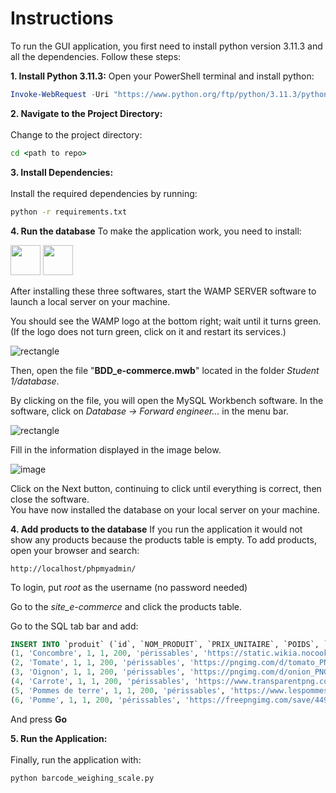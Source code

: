 # Instructions

To run the GUI application, you first need to install python version 3.11.3 and all the dependencies. Follow these steps:

**1. Install Python 3.11.3:**
Open your PowerShell terminal and install python:
```powershell
Invoke-WebRequest -Uri "https://www.python.org/ftp/python/3.11.3/python-3.11.3-amd64.exe" -OutFile "python-3.11.3-amd64.exe"
```

**2. Navigate to the Project Directory:** <br><br>
Change to the project directory:
```cmd
cd <path to repo>
```
**3. Install Dependencies:** <br><br>
Install the required dependencies by running:
```cmd
python -r requirements.txt
```

**4. Run the database**
To make the application work, you need to install:

<a href="https://www.wampserver.com/en/download-wampserver-64bits/"><img width="48" height="48" src="https://upload.wikimedia.org/wikipedia/commons/thumb/f/f4/WampServer-logo.svg/1200px-WampServer-logo.svg.png"/></a>
<a href="https://dev.mysql.com/downloads/workbench/" target="_blank"><img height="48" width="48" src="https://upload.wikimedia.org/wikipedia/commons/thumb/0/0e/Antu_mysql-workbench.svg/2048px-Antu_mysql-workbench.svg.png"/></a>

After installing these three softwares, start the WAMP SERVER software to launch a local server on your machine.

You should see the WAMP logo at the bottom right; wait until it turns green. (If the logo does not turn green, click on it and restart its services.)

![rectangle](https://github.com/Githendra23/NextBuilder-Connect/assets/51377697/195adc12-f300-4df8-b535-84f50af1061f)

Then, open the file "**BDD_e-commerce.mwb**" located in the folder *Student 1/database*.

By clicking on the file, you will open the MySQL Workbench software. In the software, click on *Database -> Forward engineer...* in the menu bar.

![rectangle](https://github.com/Githendra23/NextBuilder-Connect/assets/51377697/b2604c76-8d74-406e-b2bd-6439343e5f7b)

Fill in the information displayed in the image below.

![image](https://github.com/Githendra23/NextBuilder-Connect/assets/51377697/4790347f-3921-4892-9654-7f6f31101368)

Click on the Next button, continuing to click until everything is correct, then close the software. <br>
You have now installed the database on your local server on your machine.

**4. Add products to the database**
If you run the application it would not show any products because the products table is empty.
To add products, open your browser and search:
```
http://localhost/phpmyadmin/
```
To login, put *root* as the username (no password needed)

Go to the *site_e-commerce* and click the products table.

Go to the SQL tab bar and add:
```sql
INSERT INTO `produit` (`id`, `NOM_PRODUIT`, `PRIX_UNITAIRE`, `POIDS`, `STOCK`, `TYPE`, `URL`) VALUES
(1, 'Concombre', 1, 1, 200, 'périssables', 'https://static.wikia.nocookie.net/house-party/images/5/59/Cucumber.png'),
(2, 'Tomate', 1, 1, 200, 'périssables', 'https://pngimg.com/d/tomato_PNG12511.png'),
(3, 'Oignon', 1, 1, 200, 'périssables', 'https://pngimg.com/d/onion_PNG99190.png'),
(4, 'Carrote', 1, 1, 200, 'périssables', 'https://www.transparentpng.com/thumb/carrot/AciY35-carrot-transparent-picture.png'),
(5, 'Pommes de terre', 1, 1, 200, 'périssables', 'https://www.lespommesdeterre.com/wp-content/themes/cnipt-theme/img/pages/agata.png'),
(6, 'Pomme', 1, 1, 200, 'périssables', 'https://freepngimg.com/save/4495-apple-png-image/500x490')
```

And press **Go**

**5. Run the Application:** <br><br>
Finally, run the application with:
```cmd
python barcode_weighing_scale.py
```

